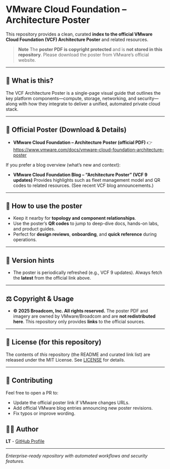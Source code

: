 # VMware Cloud Foundation – Architecture Poster

This repository provides a clean, curated **index to the official VMware Cloud Foundation (VCF) Architecture Poster** and related resources.

> **Note**
> The **poster PDF is copyright protected** and is **not stored in this repository**.
> Please download the poster from VMware’s official website.

---

## 🎯 What is this?
The VCF Architecture Poster is a single-page visual guide that outlines the key platform components—compute, storage, networking, and security—along with how they integrate to deliver a unified, automated private cloud stack.

---

## 🔗 Official Poster (Download & Details)

- **VMware Cloud Foundation – Architecture Poster (official PDF)**
  👉 https://www.vmware.com/docs/vmware-cloud-foundation-architecture-poster

If you prefer a blog overview (what’s new and context):
- **VMware Cloud Foundation Blog – “Architecture Poster” (VCF 9 updates)**
  Provides highlights such as fleet management model and QR codes to related resources.
  (See recent VCF blog announcements.)

---

## 🧭 How to use the poster
- Keep it nearby for **topology and component relationships**.
- Use the poster’s **QR codes** to jump to deep-dive docs, hands-on labs, and product guides.
- Perfect for **design reviews**, **onboarding**, and **quick reference** during operations.

---

## 📌 Version hints
- The poster is periodically refreshed (e.g., VCF 9 updates). Always fetch the **latest** from the official link above.

---

## ⚖️ Copyright & Usage

- **© 2025 Broadcom, Inc. All rights reserved.**
  The poster PDF and imagery are owned by VMware/Broadcom and are **not redistributed here**.
  This repository only provides **links** to the official sources.

---

## 📄 License (for this repository)
The contents of *this* repository (the README and curated link list) are released under the MIT License.
See [LICENSE](./LICENSE) for details.

---

## 🙌 Contributing
Feel free to open a PR to:
- Update the official poster link if VMware changes URLs.
- Add official VMware blog entries announcing new poster revisions.
- Fix typos or improve wording.

## 👨‍💻 Author

**LT** - [GitHub Profile](https://github.com/uldyssian-sh)

---

*Enterprise-ready repository with automated workflows and security features.*
